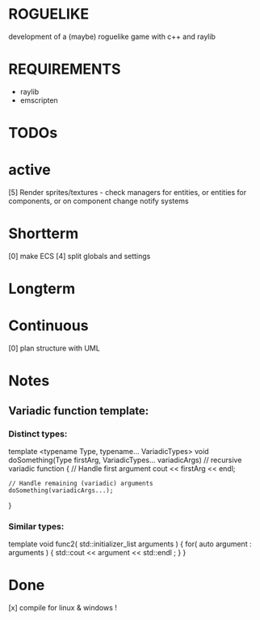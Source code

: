 # ROGUELIKE
development of a (maybe) roguelike game with c++ and raylib

# REQUIREMENTS
- raylib
- emscripten

# TODOs
# active
[5] Render sprites/textures
    - check managers for entities, or entities for components, or on component change notify systems

# Shortterm
[0] make ECS
[4] split globals and settings

# Longterm 

# Continuous
[0] plan structure with UML

# Notes
## Variadic function template:
### Distinct types:
template <typename Type, typename... VariadicTypes>
void doSomething(Type firstArg, VariadicTypes... variadicArgs) // recursive variadic function
{
    // Handle first argument
    cout << firstArg << endl;
 
    // Handle remaining (variadic) arguments
    doSomething(variadicArgs...);
}

### Similar types:
template <class Type>
void func2( std::initializer_list<Type> arguments )
{
    for( auto argument : arguments )
    {
        std::cout << argument << std::endl ;
    }
}

# Done
[x] compile for linux & windows !
